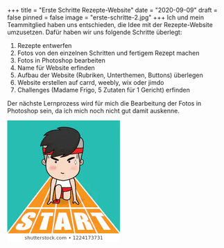 +++
title = "Erste Schritte Rezepte-Website"
date = "2020-09-09"
draft = false
pinned = false
image = "erste-schritte-2.jpg"
+++
Ich und mein Teammitglied haben uns entschieden, die Idee mit der Rezepte-Website umzusetzen. Dafür haben wir uns folgende Schritte überlegt:

1. Rezepte entwerfen
2. Fotos von den einzelnen Schritten und fertigem Rezept machen
3. Fotos in Photoshop bearbeiten
4. Name für Website erfinden
5. Aufbau der Website (Rubriken, Unterthemen, Buttons) überlegen
6. Website erstellen auf carrd, weebly, wix oder jimdo
7. Challenges (Madame Frigo, 5 Zutaten für 1 Gericht) erfinden

Der nächste Lernprozess wird für mich die Bearbeitung der Fotos in Photoshop sein, da ich mich noch nicht gut damit auskenne. 

![](starting-line.webp)